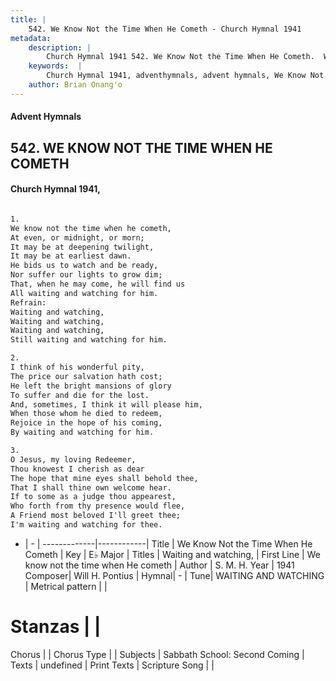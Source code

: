 ```yaml
---
title: |
    542. We Know Not the Time When He Cometh - Church Hymnal 1941
metadata:
    description: |
        Church Hymnal 1941 542. We Know Not the Time When He Cometh.  We know not the time when he cometh,  At even, or midnight, or morn;  It may be at deepening twilight,  It may be at earliest dawn.  He bids us to watch and be ready,  Nor suffer our lights to grow dim;  That, when he may come, he will find us  All waiting and watching for him.  
    keywords:  |
        Church Hymnal 1941, adventhymnals, advent hymnals, We Know Not the Time When He Cometh, We know not the time when He cometh. Waiting and watching, 
    author: Brian Onang'o
---
```


#### Advent Hymnals
## 542. WE KNOW NOT THE TIME WHEN HE COMETH
####  Church Hymnal 1941,

```txt

1.
We know not the time when he cometh, 
At even, or midnight, or morn; 
It may be at deepening twilight, 
It may be at earliest dawn. 
He bids us to watch and be ready, 
Nor suffer our lights to grow dim; 
That, when he may come, he will find us 
All waiting and watching for him. 
Refrain:
Waiting and watching, 
Waiting and watching, 
Waiting and watching, 
Still waiting and watching for him. 

2.
I think of his wonderful pity, 
The price our salvation hath cost; 
He left the bright mansions of glory 
To suffer and die for the lost. 
And, sometimes, I think it will please him, 
When those whom he died to redeem, 
Rejoice in the hope of his coming, 
By waiting and watching for him. 

3.
O Jesus, my loving Redeemer, 
Thou knowest I cherish as dear 
The hope that mine eyes shall behold thee, 
That I shall thine own welcome hear. 
If to some as a judge thou appearest, 
Who forth from thy presence would flee, 
A Friend most beloved I'll greet thee; 
I'm waiting and watching for thee.

```

- |   -  |
-------------|------------|
Title | We Know Not the Time When He Cometh |
Key | E♭ Major |
Titles | Waiting and watching,  |
First Line | We know not the time when He cometh |
Author | S. M. H.
Year | 1941
Composer| Will H. Pontius |
Hymnal|  - |
Tune| WAITING AND WATCHING |
Metrical pattern | |
# Stanzas |  |
Chorus |  |
Chorus Type |  |
Subjects | Sabbath School: Second Coming |
Texts | undefined |
Print Texts | 
Scripture Song |  |
    
